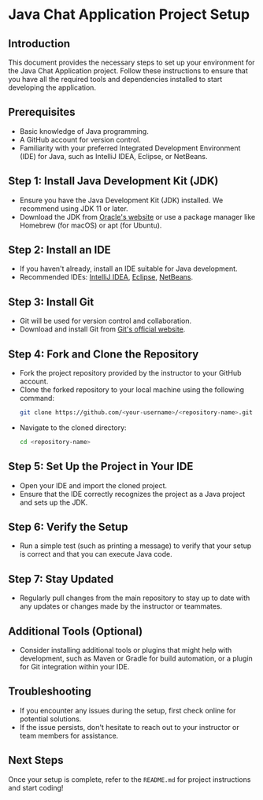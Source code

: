 # Java Chat Application Project Setup

## Introduction
This document provides the necessary steps to set up your environment for the Java Chat Application project. Follow these instructions to ensure that you have all the required tools and dependencies installed to start developing the application.

## Prerequisites
- Basic knowledge of Java programming.
- A GitHub account for version control.
- Familiarity with your preferred Integrated Development Environment (IDE) for Java, such as IntelliJ IDEA, Eclipse, or NetBeans.

## Step 1: Install Java Development Kit (JDK)
- Ensure you have the Java Development Kit (JDK) installed. We recommend using JDK 11 or later.
- Download the JDK from [Oracle's website](https://www.oracle.com/java/technologies/javase-jdk11-downloads.html) or use a package manager like Homebrew (for macOS) or apt (for Ubuntu).

## Step 2: Install an IDE
- If you haven't already, install an IDE suitable for Java development.
- Recommended IDEs: [IntelliJ IDEA](https://www.jetbrains.com/idea/download/), [Eclipse](https://www.eclipse.org/downloads/), [NetBeans](https://netbeans.apache.org/download/index.html).

## Step 3: Install Git
- Git will be used for version control and collaboration.
- Download and install Git from [Git's official website](https://git-scm.com/downloads).

## Step 4: Fork and Clone the Repository
- Fork the project repository provided by the instructor to your GitHub account.
- Clone the forked repository to your local machine using the following command:
  ```bash
  git clone https://github.com/<your-username>/<repository-name>.git
  ```
- Navigate to the cloned directory:
  ```bash
  cd <repository-name>
  ```

## Step 5: Set Up the Project in Your IDE
- Open your IDE and import the cloned project.
- Ensure that the IDE correctly recognizes the project as a Java project and sets up the JDK.

## Step 6: Verify the Setup
- Run a simple test (such as printing a message) to verify that your setup is correct and that you can execute Java code.

## Step 7: Stay Updated
- Regularly pull changes from the main repository to stay up to date with any updates or changes made by the instructor or teammates.

## Additional Tools (Optional)
- Consider installing additional tools or plugins that might help with development, such as Maven or Gradle for build automation, or a plugin for Git integration within your IDE.

## Troubleshooting
- If you encounter any issues during the setup, first check online for potential solutions.
- If the issue persists, don't hesitate to reach out to your instructor or team members for assistance.

## Next Steps
Once your setup is complete, refer to the `README.md` for project instructions and start coding!